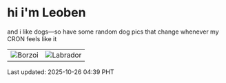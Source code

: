 # hi i'm Leoben

and i like dogs—so have some random dog pics that change whenever my CRON feels like it

|  |  |
|--------|----------|
| ![Borzoi](https://random-dog-vercel.vercel.app/api/random-borzoi?v=1761424756) | ![Labrador](https://random-dog-vercel.vercel.app/api/random-labrador?v=1761424756) |

Last updated: 2025-10-26 04:39 PHT
